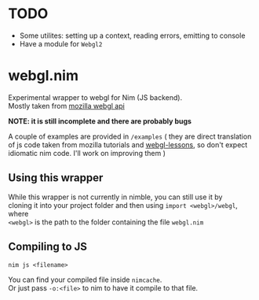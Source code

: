 TODO
====
- Some utilites: setting up a context, reading errors, emitting to console
- Have a module for `Webgl2`

webgl.nim
=========
Experimental wrapper to webgl for Nim (JS backend).  
Mostly taken from [mozilla webgl api](https://developer.mozilla.org/en-US/docs/Web/API/WebGL_API)

__NOTE: it is still incomplete and there are probably bugs__

A couple of examples are provided in `/examples` 
( they are direct translation of js code taken from mozilla tutorials and [webgl-lessons](https://github.com/tparisi/webgl-lessons), so
don't expect idiomatic nim code. I'll work on improving them )

Using this wrapper
------------------
While this wrapper is not currently in nimble, you can still use it by  
cloning it into your project folder and then using `import <webgl>/webgl`, where  
`<webgl>` is the path to the folder containing the file `webgl.nim`

Compiling to JS
---------------

```
nim js <filename>
```

You can find your compiled file inside `nimcache`.  
Or just pass `-o:<file>` to nim to have it compile to that file.